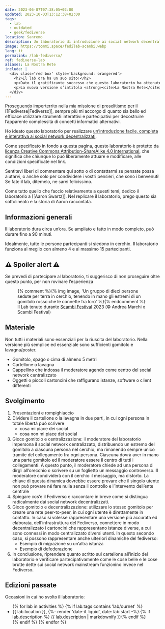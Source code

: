 ```yaml
---
date: 2023-06-07T07:38:05+02:00
updated: 2023-10-03T13:12:38+02:00
tags:
  - lab
  - outdated
  - geek/fediverse
location: Sanremo
description: Un laboratorio di introduzione ai social network decentralizzati
image: https://tommi.space/fedilab-scambi.webp
lang: it
permalink: /lab-fediverso/
ref: fediverse-lab
aliases: La Nostra Rete
include: |
  <div class='red box' style='background: orangered'>
    <h2>Il lab ora ha un suo sito!</h2>
    <p>Dato il gratificante successo che questo laboratorio ha ottenuto nel suo primo anno di vita, ho voluto strutturarlo meglio e arricchirlo.</p>
    <p>La nuova versione s’intitola <strong><cite>La Nostra Rete</cite></strong> e ha <a href='https://ourinternet.in/it/' title='La Nostra Rete'>un sito dedicato</a>!</p>
  </div>
---
```

Proseguendo imperterrito nella mia missione di proselitismo per il [[Fediverse|Fediverso]], sempre più mi accorgo di quanto sia bello ed efficace utilizzare strumenti interattivi e partecipativi per decostruire l’apparente complessità di concetti informatici alternativi.

Ho ideato questo laboratorio per realizzare <u>un’introduzione facile, completa e interattiva ai social network decentralizzati</u>.

<div class='yellow box'>
	<p>Come specificato in fondo a questa pagina, questo laboratorio è protetto da <a href='https://creativecommons.org/licenses/by-sa/4.0/deed.it'>licenza Creative Commons Attribution-ShareAlike 4.0 International</a>, che significa che chiunque lo può liberamente attuare e modificare, alle condizioni specificate nel link.</p>
	<p>Sentitevi liberi di commentare qui sotto o di contattarmi se pensate possa aiutarvi, o anche solo per condividere i vostri pensieri, che sono i benvenuti! Se fate il lab, ditemelo, ne sarei felicissimo.</p>
</div>

Come tutto quello che faccio relativamente a questi temi, dedico il laboratorio a [[Aaron Swartz]]. Nel replicare il laboratorio, prego questo sia sottolineato e la storia di Aaron raccontata.

## Informazioni generali

Il laboratorio dura circa un’ora. Se ampliato e fatto in modo completo, può durare fino a 90 minuti.

Idealmente, tutte le persone partecipanti si siedono in cerchio. Il laboratorio funziona al meglio con almeno 4 e al massimo 15 partecipanti.

<div class='red box'>
	<h2 lang='en'>⚠️ Spoiler alert ⚠️</h2>
	<p>Se prevedi di partecipare al laboratorio, ti suggerisco di non proseguire oltre questo punto, per non rovinare l’esperienza</p>
</div>

<figure>
	{% comment %}{% img image, 'Un gruppo di dieci persone sedute per terra in cerchio, tenendo in mano gli estremi di un gomitolo rosso che le connette fra loro' %}{% endcomment %}
	<figcaption>Il Lab tenuto durante <a href='https://scambi.org'>Scambi Festival</a> 2023 (© Andrea Marchi x Scambi Festival)</figcaption>
</figure>

## Materiale

Non tutti i materiali sono essenziali per la riuscita del laboratorio. Nella versione più semplice ed essenziale sono sufficienti gomitolo e lavagna/poster.

- Gomitolo, spago o cima di almeno 5 metri
- Cartellone o lavagna
- Cappellino che indossa il moderatore agendo come centro del social network centralizzato
- Oggetti o piccoli cartoncini che raffigurano istanze, software o client differenti

## Svolgimento

1. Presentazioni e rompighiaccio
2. Dividere il cartellone o la lavagna in due parti, in cui ogni persona in totale libertà può scrivere
	- cosa mi piace dei social
	- cosa non mi piace dei social
3. Gioco gomitolo e centralizzazione: il moderatore del laboratorio impersona il social network centralizzato, distribuendo un estremo del gomitolo a ciascuna persona nel cerchio, ma rimanendo sempre unico tramite del collegamento fra ogni persona. Ciascunə dovrà aver in mano una parte gomitolo ed il moderatore essere il centro di tutti i collegamenti. A questo punto, il moderatore chiede ad una persona di dirgli all’orecchio o scrivere su un foglietto un messaggio controverso. Il moderatore condividerà con il cerchio il messaggio, ma distorto. La chiave di questa dinamica dovrebbe essere provare che il singolo utente non può provare né fare nulla senza il controllo e l’intervento dell’ente centrale
4. Spiegare cos’è il Fediverso e raccontare in breve come si distingua radicalmente dai social network decentralizzati.
5. Gioco gomitolo e decentralizzazione: utilizzare lo stesso gomitolo per creare una rete peer-to-peer, in cui ogni utente è direttamente in contatto. In caso si volesse rappresentare una versione più accurata ed elaborata, dell’infrastruttura del Fediverso, connettere in modo decentralizzato i cartoncini che rappresentano istanze diverse, a cui sono connessi in modo centralizzato diversi utenti. In questo secondo caso, si possono rappresentare anche ulteriori dinamiche del fediverso:
	- Esempio di migrazione su un’altra istanza
	- Esempio di defederazione
6. In conclusione, riprendere quanto scritto sul cartellone all’inizio del laboratorio e verificare partecipativamente come le cose belle e le cose brutte dette sui social network mainstream funzionino invece nel Fediverso.

## Edizioni passate

Occasioni in cui ho svolto il laboratorio:

<ul>{% for lab in activities %}
	{% if lab.tags contains 'lab/ournet' %}
		<li>{{ lab.location }}, <time datetime='{{ lab.start | date_to_xmlschema }}'>{%- render 'date-it.liquid', date: lab.start -%}</time>.{% if lab.description %} {{ lab.description | markdownify }}{% endif %}</li>
	{% endif %}
{% endfor %}</ul>
